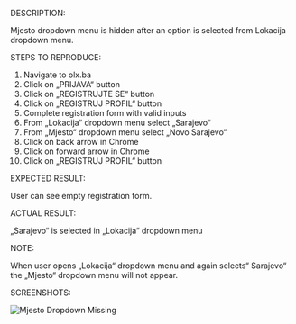 DESCRIPTION:

  Mjesto dropdown menu is hidden after an option is selected from Lokacija dropdown menu.

STEPS TO REPRODUCE: 

  1.	Navigate to olx.ba
  2.	Click on „PRIJAVA“ button
  3.	Click on „REGISTRUJTE SE“ button
  4.	Click on „REGISTRUJ PROFIL“ button
  5.	Complete registration form with valid inputs
  6.	From „Lokacija“ dropdown menu select „Sarajevo“
  7.	From „Mjesto“ dropdown menu select „Novo Sarajevo“
  8.	Click on back arrow in Chrome
  9.	Click on forward arrow in Chrome
  10.	Click on „REGISTRUJ PROFIL“ button

EXPECTED RESULT:

  User can see empty registration form.

ACTUAL RESULT: 

  „Sarajevo“ is selected in „Lokacija“ dropdown menu

NOTE: 

  When user opens „Lokacija“ dropdown menu and again selects“ Sarajevo“ the „Mjesto“ dropdown menu will not appear.
  
SCREENSHOTS: 

![Mjesto Dropdown Missing](https://user-images.githubusercontent.com/121490682/220826359-c66e2267-dfb4-4ee4-876a-4dcc6ea425a5.png)


